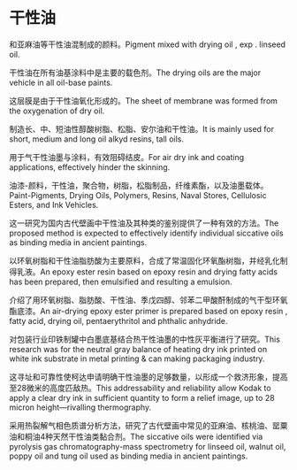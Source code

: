 # 干性油

<p><span class="chinese">和亚麻油等干性油混制成的颜料。</span><span class="english">Pigment mixed with drying oil , exp . linseed oil.</span></p>

<p><span class="chinese">干性油在所有油基涂料中是主要的载色剂。</span><span class="english">The drying oils are the major vehicle in all oil-base paints.</span></p>

<p><span class="chinese">这层膜是由于干性油氧化形成的。</span><span class="english">The sheet of membrane was formed from the oxygenation of dry oil.</span></p>

<p><span class="chinese">制造长、中、短油性醇酸树脂、松脂、安尔油和干性油。</span><span class="english">It is mainly used for short, medium and long oil alkyd resins, tall oils.</span></p>

<p><span class="chinese">用于气干性油墨与涂料，有效阻碍结皮。</span><span class="english">For air dry ink and coating applications, effectively hinder the skinning.</span></p>

<p><span class="chinese">油漆-颜料，干性油，聚合物，树脂，松脂制品，纤维素酯，以及油墨载体。</span><span class="english">Paint-Pigments, Drying Oils, Polymers, Resins, Naval Stores, Cellulosic Esters, and Ink Vehicles.</span></p>

<p><span class="chinese">这一研究为国内古代壁画中干性油及其种类的鉴别提供了一种有效的方法。</span><span class="english">The proposed method is expected to effectively identify individual siccative oils as binding media in ancient paintings.</span></p>

<p><span class="chinese">以环氧树脂和干性油脂肪酸为主要原料，合成了常温固化环氧酯树脂，并经乳化制得乳液。</span><span class="english">An epoxy ester resin based on epoxy resin and drying fatty acids has been prepared, then emulsified and resulting a emulsion.</span></p>

<p><span class="chinese">介绍了用环氧树脂、脂肪酸、干性油、季戊四醇、邻苯二甲酸酐制成的气干型环氧酯底漆。</span><span class="english">An air-drying epoxy ester primer is prepared based on epoxy resin , fatty acid, drying oil, pentaerythritol and phthalic anhydride.</span></p>

<p><span class="chinese">对包装行业印铁制罐中白墨底基结合热干性油墨的中性灰平衡进行了研究。</span><span class="english">This research was for the neutral gray balance of heating dry ink printed on white ink substrate in metal printing & can making packaging industry.</span></p>

<p><span class="chinese">这寻址和可靠性使柯达申请明确干性油墨的足够数量，以形成一个救济形象，提高至28微米的高度匹敌热。</span><span class="english">This addressability and reliability allow Kodak to apply a clear dry ink in sufficient quantity to form a relief image, up to 28 micron height—rivalling thermography.</span></p>

<p><span class="chinese">采用热裂解气相色质谱分析方法，研究了古代壁画中常见的亚麻油、核桃油、罂粟油和桐油4种天然干性油类黏合剂。</span><span class="english">The siccative oils were identified via pyrolysis gas chromatography-mass spectrometry for linseed oil, walnut oil, poppy oil and tung oil used as binding media in ancient paintings.</span></p>

